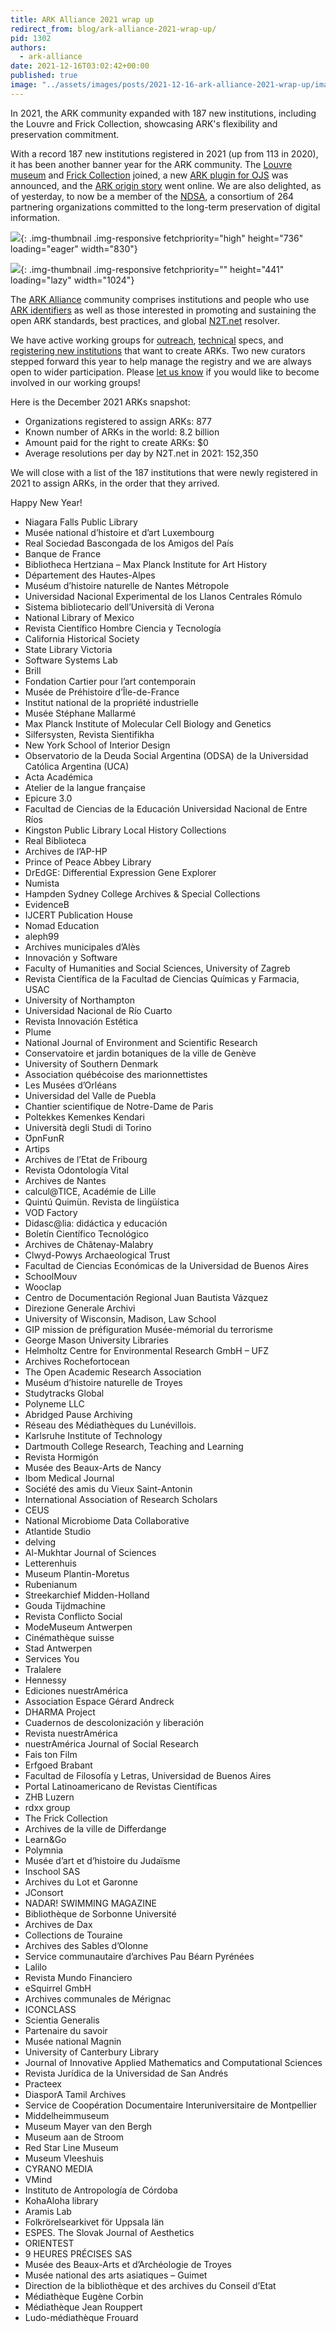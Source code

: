 ```yaml
---
title: ARK Alliance 2021 wrap up
redirect_from: blog/ark-alliance-2021-wrap-up/
pid: 1302
authors:
  - ark-alliance
date: 2021-12-16T03:02:42+00:00
published: true
image: "../assets/images/posts/2021-12-16-ark-alliance-2021-wrap-up/image-1.png"
---
```


In 2021, the ARK community expanded with 187 new institutions, including the
Louvre and Frick Collection, showcasing ARK's flexibility and preservation
commitment.

<!--more-->

With a record 187 new institutions registered in 2021 (up from 113 in 2020),
it has been another banner year for the ARK community. The [Louvre museum] and
[Frick Collection] joined, a new [ARK plugin for OJS] was announced, and the
[ARK origin story] went online. We are also delighted, as of yesterday, to now
be a member of the [NDSA], a consortium of 264 partnering organizations
committed to the long-term preservation of digital information.

![][1]{: .img-thumbnail .img-responsive fetchpriority="high" height="736" loading="eager" width="830"}

![][2]{: .img-thumbnail .img-responsive fetchpriority="" height="441" loading="lazy" width="1024"}

The [ARK Alliance] community comprises institutions and people who use [ARK
identifiers] as well as those interested in promoting and sustaining the open
ARK standards, best practices, and global [N2T.net] resolver.

We have active working groups for [outreach], [technical] specs, and
[registering new institutions] that want to create ARKs. Two new curators
stepped forward this year to help manage the registry and we are always open
to wider participation. Please [let us know] if you would like to become
involved in our working groups!

Here is the December 2021 ARKs snapshot:

-   Organizations registered to assign ARKs: 877
-   Known number of ARKs in the world: 8.2 billion
-   Amount paid for the right to create ARKs: $0
-   Average resolutions per day by N2T.net in 2021: 152,350

We will close with a list of the 187 institutions that were newly registered
in 2021 to assign ARKs, in the order that they arrived.

Happy New Year!

-   Niagara Falls Public Library
-   Musée national d’histoire et d’art Luxembourg
-   Real Sociedad Bascongada de los Amigos del País
-   Banque de France
-   Bibliotheca Hertziana – Max Planck Institute for Art History
-   Département des Hautes-Alpes
-   Muséum d’histoire naturelle de Nantes Métropole
-   Universidad Nacional Experimental de los Llanos Centrales Rómulo
-   Sistema bibliotecario dell’Università di Verona
-   National Library of Mexico
-   Revista Científico Hombre Ciencia y Tecnología
-   California Historical Society
-   State Library Victoria
-   Software Systems Lab
-   Brill
-   Fondation Cartier pour l’art contemporain
-   Musée de Préhistoire d’Île-de-France
-   Institut national de la propriété industrielle
-   Musée Stéphane Mallarmé
-   Max Planck Institute of Molecular Cell Biology and Genetics
-   Silfersysten, Revista Sientifikha
-   New York School of Interior Design
-   Observatorio de la Deuda Social Argentina (ODSA) de la Universidad Católica Argentina (UCA)
-   Acta Académica
-   Atelier de la langue française
-   Epicure 3.0
-   Facultad de Ciencias de la Educación Universidad Nacional de Entre Ríos
-   Kingston Public Library Local History Collections
-   Real Biblioteca
-   Archives de l’AP-HP
-   Prince of Peace Abbey Library
-   DrEdGE: Differential Expression Gene Explorer
-   Numista
-   Hampden Sydney College Archives & Special Collections
-   EvidenceB
-   IJCERT Publication House
-   Nomad Education
-   aleph99
-   Archives municipales d’Alès
-   Innovación y Software
-   Faculty of Humanities and Social Sciences, University of Zagreb
-   Revista Científica de la Facultad de Ciencias Químicas y Farmacia, USAC
-   University of Northampton
-   Universidad Nacional de Río Cuarto
-   Revista Innovación Estética
-   Plume
-   National Journal of Environment and Scientific Research
-   Conservatoire et jardin botaniques de la ville de Genève
-   University of Southern Denmark
-   Association québécoise des marionnettistes
-   Les Musées d’Orléans
-   Universidad del Valle de Puebla
-   Chantier scientifique de Notre-Dame de Paris
-   Poltekkes Kemenkes Kendari
-   Università degli Studi di Torino
-   ƱpnFʊnR
-   Artips
-   Archives de l’Etat de Fribourg
-   Revista Odontología Vital
-   Archives de Nantes
-   calcul@TICE, Académie de Lille
-   Quintú Quimün. Revista de lingüística
-   VOD Factory
-   Didasc@lia: didáctica y educación
-   Boletín Científico Tecnológico
-   Archives de Châtenay-Malabry
-   Clwyd-Powys Archaeological Trust
-   Facultad de Ciencias Económicas de la Universidad de Buenos Aires
-   SchoolMouv
-   Wooclap
-   Centro de Documentación Regional Juan Bautista Vázquez
-   Direzione Generale Archivi
-   University of Wisconsin, Madison, Law School
-   GIP mission de préfiguration Musée-mémorial du terrorisme
-   George Mason University Libraries
-   Helmholtz Centre for Environmental Research GmbH – UFZ
-   Archives Rochefortocean
-   The Open Academic Research Association
-   Muséum d’histoire naturelle de Troyes
-   Studytracks Global
-   Polyneme LLC
-   Abridged Pause Archiving
-   Réseau des Médiathèques du Lunévillois.
-   Karlsruhe Institute of Technology
-   Dartmouth College Research, Teaching and Learning
-   Revista Hormigón
-   Musée des Beaux-Arts de Nancy
-   Ibom Medical Journal
-   Société des amis du Vieux Saint-Antonin
-   International Association of Research Scholars
-   CEUS
-   National Microbiome Data Collaborative
-   Atlantide Studio
-   delving
-   Al-Mukhtar Journal of Sciences
-   Letterenhuis
-   Museum Plantin-Moretus
-   Rubenianum
-   Streekarchief Midden-Holland
-   Gouda Tijdmachine
-   Revista Conflicto Social
-   ModeMuseum Antwerpen
-   Cinémathèque suisse
-   Stad Antwerpen
-   Services You
-   Tralalere
-   Hennessy
-   Ediciones nuestrAmérica
-   Association Espace Gérard Andreck
-   DHARMA Project
-   Cuadernos de descolonización y liberación
-   Revista nuestrAmérica
-   nuestrAmérica Journal of Social Research
-   Fais ton Film
-   Erfgoed Brabant
-   Facultad de Filosofía y Letras, Universidad de Buenos Aires
-   Portal Latinoamericano de Revistas Científicas
-   ZHB Luzern
-   rdxx group
-   The Frick Collection
-   Archives de la ville de Differdange
-   Learn&Go
-   Polymnia
-   Musée d’art et d’histoire du Judaïsme
-   Inschool SAS
-   Archives du Lot et Garonne
-   JConsort
-   NADAR! SWIMMING MAGAZINE
-   Bibliothèque de Sorbonne Université
-   Archives de Dax
-   Collections de Touraine
-   Archives des Sables d’Olonne
-   Service communautaire d’archives Pau Béarn Pyrénées
-   Lalilo
-   Revista Mundo Financiero
-   eSquirrel GmbH
-   Archives communales de Mérignac
-   ICONCLASS
-   Scientia Generalis
-   Partenaire du savoir
-   Musée national Magnin
-   University of Canterbury Library
-   Journal of Innovative Applied Mathematics and Computational Sciences
-   Revista Jurídica de la Universidad de San Andrés
-   Practeex
-   DiasporA Tamil Archives
-   Service de Coopération Documentaire Interuniversitaire de Montpellier
-   Middelheimmuseum
-   Museum Mayer van den Bergh
-   Museum aan de Stroom
-   Red Star Line Museum
-   Museum Vleeshuis
-   CYRANO MEDIA
-   VMind
-   Instituto de Antropología de Córdoba
-   KohaAloha library
-   Aramis Lab
-   Folkrörelsearkivet för Uppsala län
-   ESPES. The Slovak Journal of Aesthetics
-   ORIENTEST
-   9 HEURES PRÉCISES SAS
-   Musée des Beaux-Arts et d’Archéologie de Troyes
-   Musée national des arts asiatiques – Guimet
-   Direction de la bibliothèque et des archives du Conseil d’Etat
-   Médiathèque Eugène Corbin
-   Médiathèque Jean Rouppert
-   Ludo-médiathèque Frouard

[Louvre museum]: 2021-03-26-the-louvre-collection-goes-online-with-483000-arks.md
[Frick Collection]: 2021-12-08-the-frick-collection-to-use-arks.md
[ARK plugin for OJS]: 2021-04-22-announcing-an-ark-plugin-for-open-journal-systems-ojs.md
[ARK origin story]: 2021-11-01-the-ark-origin-story.md
[NDSA]: https://ndsa.org
[1]: ../../assets/images/posts/2021-12-16-ark-alliance-2021-wrap-up/image-1.png
[2]: ../../assets/images/posts/2021-12-16-ark-alliance-2021-wrap-up/image.png
[ARK Alliance]: ../_pages/index.md
[ARK identifiers]: https://en.wikipedia.org/wiki/Archival_Resource_Key
[N2T.net]: https://n2t.net/
[outreach]: https://wiki.lyrasis.org/display/ARKs/Outreach+Working+Group
[technical]: https://wiki.lyrasis.org/display/ARKs/Technical+Working+Group
[registering new institutions]: https://wiki.lyrasis.org/display/ARKs/NAAN+Registry+Working+Group
[let us know]: ../_pages/contact-us.md
